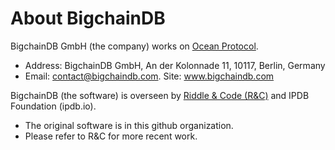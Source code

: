 # About BigchainDB

BigchainDB GmbH (the company) works on [Ocean Protocol](https://www.oceanprotocol.com).
- Address: BigchainDB GmbH, An der Kolonnade 11, 10117, Berlin, Germany
- Email: contact@bigchaindb.com. Site: www.bigchaindb.com

BigchainDB (the software) is overseen by [Riddle & Code (R&C)](https://www.riddleandcode.com/) and IPDB Foundation (ipdb.io).
- The original software is in this github organization. 
- Please refer to R&C for more recent work.


